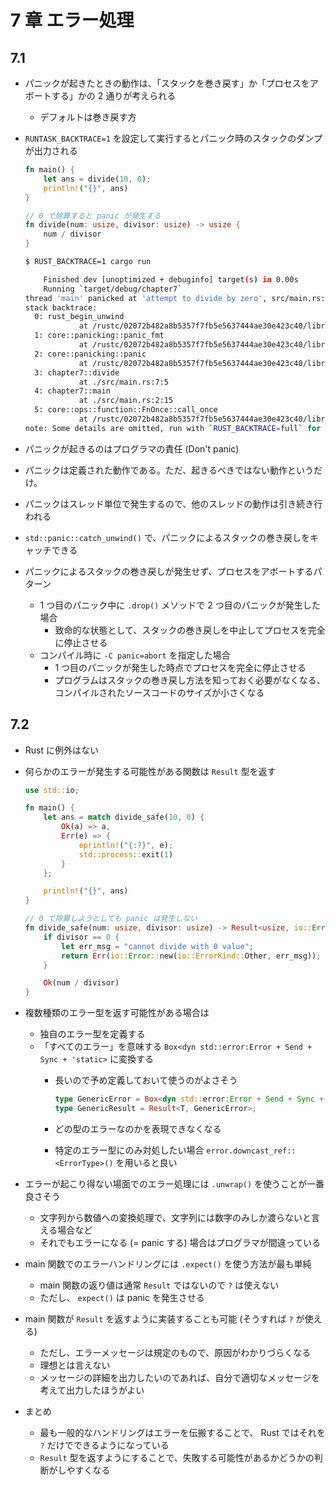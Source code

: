 # 7 章 エラー処理

## 7.1

- パニックが起きたときの動作は、「スタックを巻き戻す」か「プロセスをアボートする」かの 2 通りが考えられる
  - デフォルトは巻き戻す方
- `RUNTASK_BACKTRACE=1` を設定して実行するとパニック時のスタックのダンプが出力される

  ```rust
  fn main() {
      let ans = divide(10, 0);
      println!("{}", ans)
  }

  // 0 で除算すると panic が発生する
  fn divide(num: usize, divisor: usize) -> usize {
      num / divisor
  }
  ```

  ```bash
  $ RUST_BACKTRACE=1 cargo run

      Finished dev [unoptimized + debuginfo] target(s) in 0.00s
      Running `target/debug/chapter7`
  thread 'main' panicked at 'attempt to divide by zero', src/main.rs:7:5
  stack backtrace:
    0: rust_begin_unwind
              at /rustc/02072b482a8b5357f7fb5e5637444ae30e423c40/library/std/src/panicking.rs:498:5
    1: core::panicking::panic_fmt
              at /rustc/02072b482a8b5357f7fb5e5637444ae30e423c40/library/core/src/panicking.rs:107:14
    2: core::panicking::panic
              at /rustc/02072b482a8b5357f7fb5e5637444ae30e423c40/library/core/src/panicking.rs:48:5
    3: chapter7::divide
              at ./src/main.rs:7:5
    4: chapter7::main
              at ./src/main.rs:2:15
    5: core::ops::function::FnOnce::call_once
              at /rustc/02072b482a8b5357f7fb5e5637444ae30e423c40/library/core/src/ops/function.rs:227:5
  note: Some details are omitted, run with `RUST_BACKTRACE=full` for a verbose backtrace.
  ```
  
- パニックが起きるのはプログラマの責任 (Don't panic)
- パニックは定義された動作である。ただ、起きるべきではない動作というだけ。
- パニックはスレッド単位で発生するので、他のスレッドの動作は引き続き行われる
- `std::panic::catch_unwind()` で、パニックによるスタックの巻き戻しをキャッチできる
- パニックによるスタックの巻き戻しが発生せず、プロセスをアボートするパターン
  - 1 つ目のパニック中に `.drop()` メソッドで 2 つ目のパニックが発生した場合
    - 致命的な状態として、スタックの巻き戻しを中止してプロセスを完全に停止させる
  - コンパイル時に `-C panic=abort` を指定した場合
    - 1 つ目のパニックが発生した時点でプロセスを完全に停止させる
    - プログラムはスタックの巻き戻し方法を知っておく必要がなくなる、コンパイルされたソースコードのサイズが小さくなる

## 7.2

- Rust に例外はない
- 何らかのエラーが発生する可能性がある関数は `Result` 型を返す

  ```rust
  use std::io;

  fn main() {
      let ans = match divide_safe(10, 0) {
          Ok(a) => a,
          Err(e) => {
              eprintln!("{:?}", e);
              std::process::exit(1)
          }
      };

      println!("{}", ans)
  }

  // 0 で除算しようとしても panic は発生しない
  fn divide_safe(num: usize, divisor: usize) -> Result<usize, io::Error> {
      if divisor == 0 {
          let err_msg = "cannot divide with 0 value";
          return Err(io::Error::new(io::ErrorKind::Other, err_msg));
      }

      Ok(num / divisor)
  }
  ```

- 複数種類のエラー型を返す可能性がある場合は
  - 独自のエラー型を定義する
  - 「すべてのエラー」を意味する `Box<dyn std::error:Error + Send + Sync + 'static>` に変換する
    - 長いので予め定義しておいて使うのがよさそう
      
      ```rust
      type GenericError = Box<dyn std::error:Error + Send + Sync + 'static>;
      type GenericResult = Result<T, GenericError>;
      ``` 
    
    - どの型のエラーなのかを表現できなくなる
    - 特定のエラー型にのみ対処したい場合 `error.downcast_ref::<ErrorType>()` を用いると良い
    
- エラーが起こり得ない場面でのエラー処理には `.unwrap()` を使うことが一番良さそう
  - 文字列から数値への変換処理で、文字列には数字のみしか渡らないと言える場合など
  - それでもエラーになる (= panic する) 場合はプログラマが間違っている

- main 関数でのエラーハンドリングには `.expect()` を使う方法が最も単純
  - main 関数の返り値は通常 `Result` ではないので `?` は使えない
  - ただし、 `expect()` は panic を発生させる
- main 関数が `Result` を返すように実装することも可能 (そうすれば `?` が使える)
  - ただし、エラーメッセージは規定のもので、原因がわかりづらくなる
  - 理想とは言えない
  - メッセージの詳細を出力したいのであれば、自分で適切なメッセージを考えて出力したほうがよい

- まとめ
  - 最も一般的なハンドリングはエラーを伝搬することで、 Rust ではそれを `?` だけでできるようになっている
  - `Result` 型を返すようにすることで、失敗する可能性があるかどうかの判断がしやすくなる